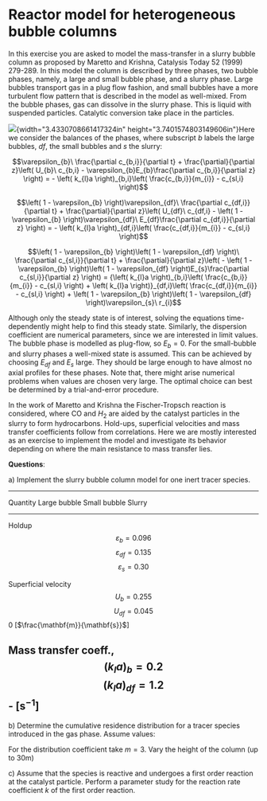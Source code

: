 # Reactor model for heterogeneous bubble columns

In this exercise you are asked to model the mass-transfer in a slurry
bubble column as proposed by Maretto and Krishna, Catalysis Today 52
(1999) 279-289. In this model the column is described by three phases,
two bubble phases, namely, a large and small bubble phase, and a slurry
phase. Large bubbles transport gas in a plug flow fashion, and small
bubbles have a more turbulent flow pattern that is described in the
model as well-mixed. From the bubble phases, gas can dissolve in the
slurry phase. This is liquid with suspended particles. Catalytic
conversion take place in the particles.

![](./media/image2.emf){width="3.4330708661417324in"
height="3.7401574803149606in"}Here we consider the balances of the
phases, where subscript $b$ labels the large bubbles, *df*, the small
bubbles and *s* the slurry:

$$\varepsilon_{b}\ \frac{\partial c_{b,i}}{\partial t} + \frac{\partial}{\partial z}\left( U_{b}\ c_{b,i} - \varepsilon_{b}E_{b}\frac{\partial c_{b,i}}{\partial z} \right) = - \left( k_{l}a \right)_{b,i}\left( \frac{c_{b,i}}{m_{i}} - c_{sl,i} \right)$$

$$\left( 1 - \varepsilon_{b} \right)\varepsilon_{df}\ \frac{\partial c_{df,i}}{\partial t} + \frac{\partial}{\partial z}\left( U_{df}\ c_{df,i} - \left( 1 - \varepsilon_{b} \right)\varepsilon_{df}\ E_{df}\frac{\partial c_{df,i}}{\partial z} \right) = - \left( k_{l}a \right)_{df,i}\left( \frac{c_{df,i}}{m_{i}} - c_{sl,i} \right)$$

$$\left( 1 - \varepsilon_{b} \right)\left( 1 - \varepsilon_{df} \right)\ \frac{\partial c_{sl,i}}{\partial t} + \frac{\partial}{\partial z}\left( - \left( 1 - \varepsilon_{b} \right)\left( 1 - \varepsilon_{df} \right)E_{s}\frac{\partial c_{sl,i}}{\partial z} \right) = {\left( k_{l}a \right)_{b,i}\left( \frac{c_{b,i}}{m_{i}} - c_{sl,i} \right) + \left( k_{l}a \right)}_{df,i}\left( \frac{c_{df,i}}{m_{i}} - c_{sl,i} \right) + \left( 1 - \varepsilon_{b} \right)\left( 1 - \varepsilon_{df} \right)\varepsilon_{s}\ r_{i}$$

Although only the steady state is of interest, solving the equations
time-dependently might help to find this steady state. Similarly, the
dispersion coefficient are numerical parameters, since we are interested
in limit values. The bubble phase is modelled as plug-flow, so
$E_{b} = 0$. For the small-bubble and slurry phases a well-mixed state
is assumed. This can be achieved by choosing $E_{df}$ and $E_{s}$ large.
They should be large enough to have almost no axial profiles for these
phases. Note that, there might arise numerical problems when values are
chosen very large. The optimal choice can best be determined by a
trial-and-error procedure.

In the work of Maretto and Krishna the Fischer-Tropsch reaction is
considered, where CO and $H_{2}$ are aided by the catalyst particles in
the slurry to form hydrocarbons. Hold-ups, superficial velocities and
mass transfer coefficients follow from correlations. Here we are mostly
interested as an exercise to implement the model and investigate its
behavior depending on where the main resistance to mass transfer lies.

**Questions**:

a)  Implement the slurry bubble column model for one inert tracer
    species.

  -----------------------------------------------------------------------------------------------------------------------------------------------
  Quantity                              Large bubble                          Small bubble                           Slurry
  ------------------------------------- ------------------------------------- -------------------------------------- ----------------------------
  Holdup                                $$\varepsilon_{b} = 0.096$$           $$\varepsilon_{df} = 0.135$$           $$\varepsilon_{s} = 0.30$$

  Superficial velocity                  $$U_{b} = 0.255$$                     $$U_{df} = 0.045$$                     0
  \[$\frac{\mathbf{m}}{\mathbf{s}}$\]                                                                                

  Mass transfer coeff.,                 $$\left( k_{l}a \right)_{b} = 0.2$$   $$\left( k_{l}a \right)_{df} = 1.2$$   \-
  \[$\mathbf{s}^{\mathbf{- 1}}$\]                                                                                    
  -----------------------------------------------------------------------------------------------------------------------------------------------

b)  Determine the cumulative residence distribution for a tracer species
    introduced in the gas phase. Assume values:

For the distribution coefficient take $m = 3$. Vary the height of the
column (up to 30m)

c)  Assume that the species is reactive and undergoes a first order
    reaction at the catalyst particle. Perform a parameter study for the
    reaction rate coefficient $k$ of the first order reaction.
